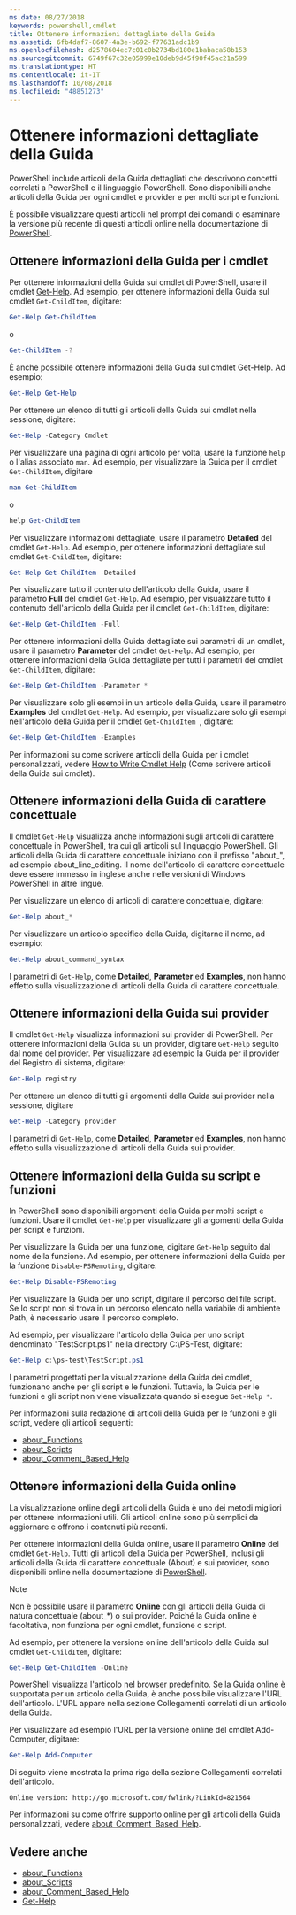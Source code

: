 ```yaml
---
ms.date: 08/27/2018
keywords: powershell,cmdlet
title: Ottenere informazioni dettagliate della Guida
ms.assetid: 6fb4daf7-8607-4a3e-b692-f77631adc1b9
ms.openlocfilehash: d2578604ec7c01c0b2734bd180e1babaca58b153
ms.sourcegitcommit: 6749f67c32e05999e10deb9d45f90f45ac21a599
ms.translationtype: HT
ms.contentlocale: it-IT
ms.lasthandoff: 10/08/2018
ms.locfileid: "48851273"
---
```

# <a name="getting-detailed-help-information"></a>Ottenere informazioni dettagliate della Guida

PowerShell include articoli della Guida dettagliati che descrivono concetti correlati a PowerShell e il linguaggio PowerShell. Sono disponibili anche articoli della Guida per ogni cmdlet e provider e per molti script e funzioni.

È possibile visualizzare questi articoli nel prompt dei comandi o esaminare la versione più recente di questi articoli online nella documentazione di [PowerShell](/powershell/scripting/powershell-scripting).

## <a name="getting-help-for-cmdlets"></a>Ottenere informazioni della Guida per i cmdlet

Per ottenere informazioni della Guida sui cmdlet di PowerShell, usare il cmdlet [Get-Help](/powershell/module/microsoft.powershell.core/Get-Help). Ad esempio, per ottenere informazioni della Guida sul cmdlet `Get-ChildItem`, digitare:

```powershell
Get-Help Get-ChildItem
```

o

```powershell
Get-ChildItem -?
```

È anche possibile ottenere informazioni della Guida sul cmdlet Get-Help. Ad esempio:

```powershell
Get-Help Get-Help
```

Per ottenere un elenco di tutti gli articoli della Guida sui cmdlet nella sessione, digitare:

```powershell
Get-Help -Category Cmdlet
```

Per visualizzare una pagina di ogni articolo per volta, usare la funzione `help` o l'alias associato `man`.
Ad esempio, per visualizzare la Guida per il cmdlet `Get-ChildItem`, digitare

```powershell
man Get-ChildItem
```

o

```powershell
help Get-ChildItem
```

Per visualizzare informazioni dettagliate, usare il parametro **Detailed** del cmdlet `Get-Help`. Ad esempio, per ottenere informazioni dettagliate sul cmdlet `Get-ChildItem`, digitare:

```powershell
Get-Help Get-ChildItem -Detailed
```

Per visualizzare tutto il contenuto dell'articolo della Guida, usare il parametro **Full** del cmdlet `Get-Help`. Ad esempio, per visualizzare tutto il contenuto dell'articolo della Guida per il cmdlet `Get-ChildItem`, digitare:

```powershell
Get-Help Get-ChildItem -Full
```

Per ottenere informazioni della Guida dettagliate sui parametri di un cmdlet, usare il parametro **Parameter** del cmdlet `Get-Help`. Ad esempio, per ottenere informazioni della Guida dettagliate per tutti i parametri del cmdlet `Get-ChildItem`, digitare:

```powershell
Get-Help Get-ChildItem -Parameter *
```

Per visualizzare solo gli esempi in un articolo della Guida, usare il parametro **Examples** del cmdlet `Get-Help`.
Ad esempio, per visualizzare solo gli esempi nell'articolo della Guida per il cmdlet `Get-ChildItem `, digitare:

```powershell
Get-Help Get-ChildItem -Examples
```

Per informazioni su come scrivere articoli della Guida per i cmdlet personalizzati, vedere [How to Write Cmdlet Help](/powershell/developer/help/writing-help-for-windows-powershell-cmdlets) (Come scrivere articoli della Guida sui cmdlet).

## <a name="getting-conceptual-help"></a>Ottenere informazioni della Guida di carattere concettuale

Il cmdlet `Get-Help` visualizza anche informazioni sugli articoli di carattere concettuale in PowerShell, tra cui gli articoli sul linguaggio PowerShell. Gli articoli della Guida di carattere concettuale iniziano con il prefisso "about_", ad esempio about_line_editing. Il nome dell'articolo di carattere concettuale deve essere immesso in inglese anche nelle versioni di Windows PowerShell in altre lingue.

Per visualizzare un elenco di articoli di carattere concettuale, digitare:

```powershell
Get-Help about_*
```

Per visualizzare un articolo specifico della Guida, digitarne il nome, ad esempio:

```powershell
Get-Help about_command_syntax
```

I parametri di `Get-Help`, come **Detailed**, **Parameter** ed **Examples**, non hanno effetto sulla visualizzazione di articoli della Guida di carattere concettuale.

## <a name="getting-help-about-providers"></a>Ottenere informazioni della Guida sui provider

Il cmdlet `Get-Help` visualizza informazioni sui provider di PowerShell. Per ottenere informazioni della Guida su un provider, digitare `Get-Help` seguito dal nome del provider. Per visualizzare ad esempio la Guida per il provider del Registro di sistema, digitare:

```powershell
Get-Help registry
```

Per ottenere un elenco di tutti gli argomenti della Guida sui provider nella sessione, digitare

```powershell
Get-Help -Category provider
```

I parametri di `Get-Help`, come **Detailed**, **Parameter** ed **Examples**, non hanno effetto sulla visualizzazione di articoli della Guida sui provider.

## <a name="getting-help-about-scripts-and-functions"></a>Ottenere informazioni della Guida su script e funzioni

In PowerShell sono disponibili argomenti della Guida per molti script e funzioni. Usare il cmdlet `Get-Help` per visualizzare gli argomenti della Guida per script e funzioni.

Per visualizzare la Guida per una funzione, digitare `Get-Help` seguito dal nome della funzione. Ad esempio, per ottenere informazioni della Guida per la funzione `Disable-PSRemoting`, digitare:

```powershell
Get-Help Disable-PSRemoting
```

Per visualizzare la Guida per uno script, digitare il percorso del file script. Se lo script non si trova in un percorso elencato nella variabile di ambiente Path, è necessario usare il percorso completo.

Ad esempio, per visualizzare l'articolo della Guida per uno script denominato "TestScript.ps1" nella directory C:\\PS-Test, digitare:

```powershell
Get-Help c:\ps-test\TestScript.ps1
```

I parametri progettati per la visualizzazione della Guida dei cmdlet, funzionano anche per gli script e le funzioni. Tuttavia, la Guida per le funzioni e gli script non viene visualizzata quando si esegue `Get-Help *`.

Per informazioni sulla redazione di articoli della Guida per le funzioni e gli script, vedere gli articoli seguenti:

- [about_Functions](/powershell/module/microsoft.powershell.core/about/about_functions)
- [about_Scripts](/powershell/module/microsoft.powershell.core/about/about_scripts)
- [about_Comment_Based_Help](/powershell/module/microsoft.powershell.core/about/about_comment_based_help)

## <a name="getting-help-online"></a>Ottenere informazioni della Guida online

La visualizzazione online degli articoli della Guida è uno dei metodi migliori per ottenere informazioni utili. Gli articoli online sono più semplici da aggiornare e offrono i contenuti più recenti.

Per ottenere informazioni della Guida online, usare il parametro **Online** del cmdlet `Get-Help`. Tutti gli articoli della Guida per PowerShell, inclusi gli articoli della Guida di carattere concettuale (About) e sui provider, sono disponibili online nella documentazione di [PowerShell](/powershell/scripting/powershell-scripting).

> [!NOTE]
> Non è possibile usare il parametro **Online** con gli articoli della Guida di natura concettuale (about_\*) o sui provider.
> Poiché la Guida online è facoltativa, non funziona per ogni cmdlet, funzione o script.

Ad esempio, per ottenere la versione online dell'articolo della Guida sul cmdlet `Get-ChildItem`, digitare:

```powershell
Get-Help Get-ChildItem -Online
```

PowerShell visualizza l'articolo nel browser predefinito. Se la Guida online è supportata per un articolo della Guida, è anche possibile visualizzare l'URL dell'articolo. L'URL appare nella sezione Collegamenti correlati di un articolo della Guida.

Per visualizzare ad esempio l'URL per la versione online del cmdlet Add-Computer, digitare:

```powershell
Get-Help Add-Computer
```

Di seguito viene mostrata la prima riga della sezione Collegamenti correlati dell'articolo.

```Output
Online version: http://go.microsoft.com/fwlink/?LinkId=821564
```

Per informazioni su come offrire supporto online per gli articoli della Guida personalizzati, vedere [about_Comment_Based_Help](/powershell/module/microsoft.powershell.core/about/about_comment_based_help).

## <a name="see-also"></a>Vedere anche

- [about_Functions](/powershell/module/microsoft.powershell.core/about/about_functions)
- [about_Scripts](/powershell/module/microsoft.powershell.core/about/about_scripts)
- [about_Comment_Based_Help](/powershell/module/microsoft.powershell.core/about/about_comment_based_help)
- [Get-Help](/powershell/module/microsoft.powershell.core/get-help)
